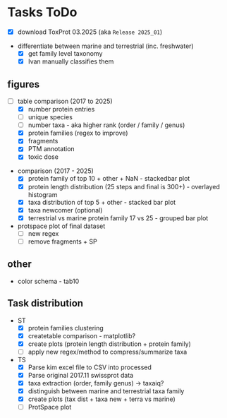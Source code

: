 # Tasks ToDo
- [x] download ToxProt 03.2025 (aka `Release 2025_01`)
- differentiate between marine and terrestrial (inc. freshwater)
  - [x] get family level taxonomy
  - [x] Ivan manually classifies them

## figures
- [ ] table comparison (2017 to 2025)
  - [x] number protein entries
  - [ ] unique species
  - [ ] number taxa - aka higher rank (order / family / genus)
  - [x] protein families (regex to improve)
  - [x] fragments
  - [x] PTM annotation
  - [x] toxic dose
- comparison (2017 - 2025)
  - [x] protein family of top 10 + other + NaN  - stackedbar plot
  - [x] protein length distribution (25 steps and final is 300+) - overlayed histogram
  - [x] taxa distribution of top 5 + other - stacked bar plot
  - [x] taxa newcomer (optional)
  - [x] terrestrial vs marine protein family 17 vs 25 - grouped bar plot
- protspace plot of final dataset
  - [ ] new regex
  - [ ] remove fragments + SP

## other
- color schema - tab10

## Task distribution
- ST
  - [x] protein families clustering
  - [x] createtable comparison - matplotlib?
  - [x] create plots (protein length distribution + protein family)
  - [ ] apply new regex/method to compress/summarize taxa
- TS
  - [x] Parse kim excel file to CSV into processed
  - [x] Parse original 2017.11 swissprot data
  - [x] taxa extraction (order, family genus) -> taxaiq?
  - [x] distinguish between marine and terrestrial taxa family
  - [x] create plots (tax dist + taxa new + terra vs marine)
  - [ ] ProtSpace plot